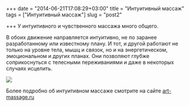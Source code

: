 +++
date = "2014-06-21T17:08:29+03:00"
title = "Интуитивный массаж"
tags = ["Интуитивный массаж"]
slug = "post2"

+++
У интуитивного и чувственного массажа много общего.

 В обоих движение направляется интуитивно, не по заранее  разработанному или известному плану. И тот, и другой работают не только  на уровне тела, мышц и связок, но и на энергетическом, эмоциональном и  других планах. Они позволяют глубже соприкоснуться с телесными  переживаниями и даже в некоторых случаях исцелить.

![](/images/massage102-200x300.jpg)

Более подробно об интуитивном массаже смотрите на сайте [art-massage.ru](http://art-massage.ru/ "Искусство массажа")